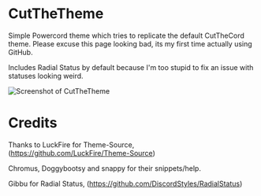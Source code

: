 # CutTheTheme
Simple Powercord theme which tries to replicate the default CutTheCord theme. Please excuse this page looking bad, its my first time actually using GitHub.


Includes Radial Status by default because I'm too stupid to fix an issue with statuses looking weird. 


![Screenshot of CutTheTheme](https://github.com/sneexy-boi/CutTheTheme/blob/main/docs/images/screenshot.png)


# Credits
Thanks to LuckFire for Theme-Source, (https://github.com/LuckFire/Theme-Source)


Chromus, Doggybootsy and snappy for their snippets/help.


Gibbu for Radial Status, (https://github.com/DiscordStyles/RadialStatus)